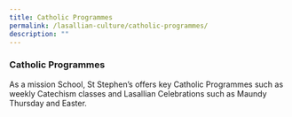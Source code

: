 ```yaml
---
title: Catholic Programmes
permalink: /lasallian-culture/catholic-programmes/
description: ""
---
```

### Catholic Programmes

As a mission School, St Stephen’s offers key Catholic Programmes such as weekly Catechism classes and Lasallian Celebrations such as Maundy Thursday and Easter.